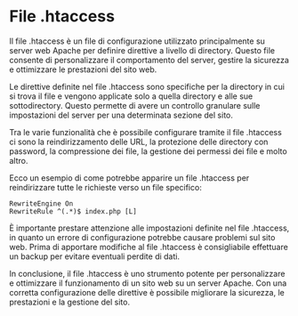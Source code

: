 # File .htaccess

Il file .htaccess è un file di configurazione utilizzato principalmente su server web Apache per definire direttive a livello di directory. Questo file consente di personalizzare il comportamento del server, gestire la sicurezza e ottimizzare le prestazioni del sito web.

Le direttive definite nel file .htaccess sono specifiche per la directory in cui si trova il file e vengono applicate solo a quella directory e alle sue sottodirectory. Questo permette di avere un controllo granulare sulle impostazioni del server per una determinata sezione del sito.

Tra le varie funzionalità che è possibile configurare tramite il file .htaccess ci sono la reindirizzamento delle URL, la protezione delle directory con password, la compressione dei file, la gestione dei permessi dei file e molto altro.

Ecco un esempio di come potrebbe apparire un file .htaccess per reindirizzare tutte le richieste verso un file specifico:

```
RewriteEngine On
RewriteRule ^(.*)$ index.php [L]
```

È importante prestare attenzione alle impostazioni definite nel file .htaccess, in quanto un errore di configurazione potrebbe causare problemi sul sito web. Prima di apportare modifiche al file .htaccess è consigliabile effettuare un backup per evitare eventuali perdite di dati.

In conclusione, il file .htaccess è uno strumento potente per personalizzare e ottimizzare il funzionamento di un sito web su un server Apache. Con una corretta configurazione delle direttive è possibile migliorare la sicurezza, le prestazioni e la gestione del sito.